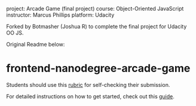 project: Arcade Game (final project)
course: Object-Oriented JavaScript
instructor: Marcus Phillips
platform: Udacity

Forked by Botmasher (Joshua R) to complete the final project for Udacity OO JS.

Original Readme below:

frontend-nanodegree-arcade-game
===============================

Students should use this [rubric](https://www.udacity.com/course/viewer/#!/c-nd001/l-2696458597/m-2687128535) for self-checking their submission.

For detailed instructions on how to get started, check out this [guide](https://docs.google.com/document/d/1v01aScPjSWCCWQLIpFqvg3-vXLH2e8_SZQKC8jNO0Dc/pub?embedded=true).
